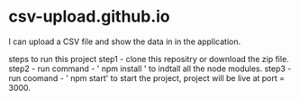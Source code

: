 # csv-upload.github.io
I can upload a CSV file and show the data in in the application.

steps to run this project
step1 - clone this repositry or download the zip file.
step2 - run command - ' npm install ' to indtall all the node modules.
step3 - run coomand - ' npm start' to start the project, project will be live at port = 3000.

